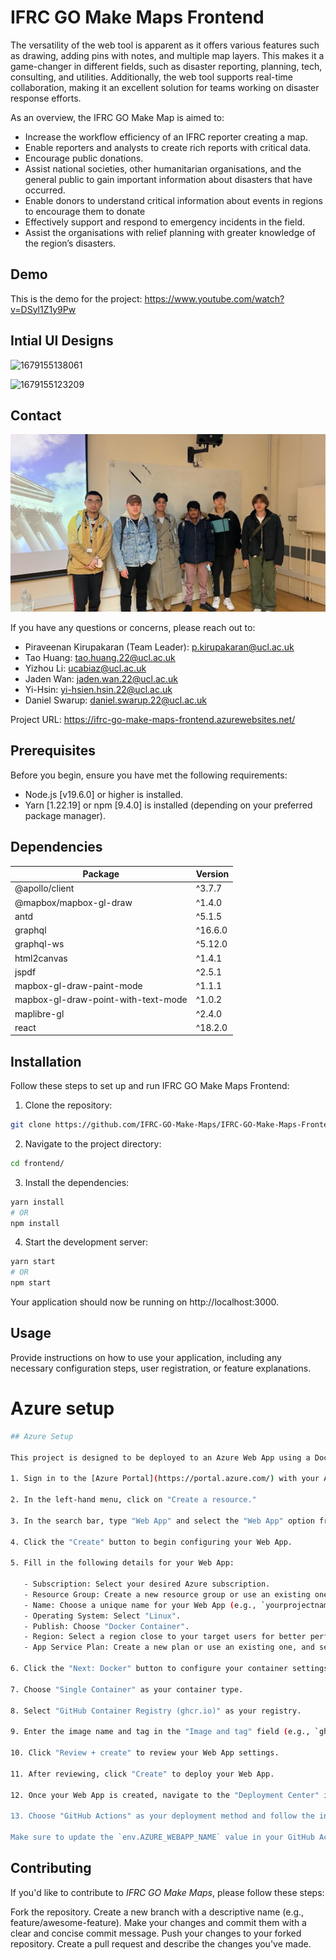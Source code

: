 # IFRC GO Make Maps Frontend

The versatility of the web tool is apparent as it offers various features such as drawing, adding pins with notes, and multiple map layers. This makes it a game-changer in different fields, such as disaster reporting, planning, tech, consulting, and utilities. Additionally, the web tool supports real-time collaboration, making it an excellent solution for teams working on disaster response efforts.

As an overview, the IFRC GO Make Map is aimed to:

- Increase the workflow efficiency of an IFRC reporter creating a map.
- Enable reporters and analysts to create rich reports with critical data.
- Encourage public donations.
- Assist national societies, other humanitarian organisations, and the general public to gain important information about disasters that have occurred.
- Enable donors to understand critical information about events in regions to encourage them to donate
- Effectively support and respond to emergency incidents in the field.
- Assist the organisations with relief planning with greater knowledge of the region’s disasters.

## Demo

This is the demo for the project: https://www.youtube.com/watch?v=DSyl1Z1y9Pw

## Intial UI Designs

![1679155138061](image/README/1679155138061.png)

![1679155123209](image/README/1679155123209.png)

## Contact

![Project Logo](https://github.com/IFRC-GO-Make-Maps/IFRC-GO-Make-Maps-Frontend/blob/main/README%20Assets/IFRC_Group.jpg)

If you have any questions or concerns, please reach out to:

- Piraveenan Kirupakaran (Team Leader): p.kirupakaran@ucl.ac.uk
- Tao Huang: tao.huang.22@ucl.ac.uk
- Yizhou Li: ucabiaz@ucl.ac.uk
- Jaden Wan: jaden.wan.22@ucl.ac.uk
- Yi-Hsin: yi-hsien.hsin.22@ucl.ac.uk
- Daniel Swarup: daniel.swarup.22@ucl.ac.uk

Project URL: https://ifrc-go-make-maps-frontend.azurewebsites.net/

## Prerequisites

Before you begin, ensure you have met the following requirements:

- Node.js [v19.6.0] or higher is installed.
- Yarn [1.22.19] or npm [9.4.0] is installed (depending on your preferred package manager).

## Dependencies

| Package                             | Version |
| ----------------------------------- | ------- |
| @apollo/client                      | ^3.7.7  |
| @mapbox/mapbox-gl-draw              | ^1.4.0  |
| antd                                | ^5.1.5  |
| graphql                             | ^16.6.0 |
| graphql-ws                          | ^5.12.0 |
| html2canvas                         | ^1.4.1  |
| jspdf                               | ^2.5.1  |
| mapbox-gl-draw-paint-mode           | ^1.1.1  |
| mapbox-gl-draw-point-with-text-mode | ^1.0.2  |
| maplibre-gl                         | ^2.4.0  |
| react                               | ^18.2.0 |

## Installation

Follow these steps to set up and run IFRC GO Make Maps Frontend:

1. Clone the repository:

```bash
git clone https://github.com/IFRC-GO-Make-Maps/IFRC-GO-Make-Maps-Frontend
```

2. Navigate to the project directory:

```bash
cd frontend/
```

3. Install the dependencies:

```bash
yarn install
# OR
npm install
```

4. Start the development server:

```bash
yarn start
# OR
npm start
```

Your application should now be running on http://localhost:3000.

## Usage

Provide instructions on how to use your application, including any necessary configuration steps, user registration, or feature explanations.

# Azure setup

```bash
## Azure Setup

This project is designed to be deployed to an Azure Web App using a Docker container. Follow these steps to set up an Azure Web App for your project:

1. Sign in to the [Azure Portal](https://portal.azure.com/) with your Azure account.

2. In the left-hand menu, click on "Create a resource."

3. In the search bar, type "Web App" and select the "Web App" option from the results.

4. Click the "Create" button to begin configuring your Web App.

5. Fill in the following details for your Web App:

   - Subscription: Select your desired Azure subscription.
   - Resource Group: Create a new resource group or use an existing one.
   - Name: Choose a unique name for your Web App (e.g., `yourprojectname-webapp`).
   - Operating System: Select "Linux".
   - Publish: Choose "Docker Container".
   - Region: Select a region close to your target users for better performance.
   - App Service Plan: Create a new plan or use an existing one, and select the desired pricing tier.

6. Click the "Next: Docker" button to configure your container settings.

7. Choose "Single Container" as your container type.

8. Select "GitHub Container Registry (ghcr.io)" as your registry.

9. Enter the image name and tag in the "Image and tag" field (e.g., `ghcr.io/yourusername/yourprojectname:latest`).

10. Click "Review + create" to review your Web App settings.

11. After reviewing, click "Create" to deploy your Web App.

12. Once your Web App is created, navigate to the "Deployment Center" in your Web App's settings.

13. Choose "GitHub Actions" as your deployment method and follow the instructions to configure the GitHub Actions workflow.

Make sure to update the `env.AZURE_WEBAPP_NAME` value in your GitHub Actions workflow file (`.github/workflows/main.yml`) with the name you chose for your Web App.
```

## Contributing

If you'd like to contribute to _IFRC GO Make Maps_, please follow these steps:

Fork the repository.
Create a new branch with a descriptive name (e.g., feature/awesome-feature).
Make your changes and commit them with a clear and concise commit message.
Push your changes to your forked repository.
Create a pull request and describe the changes you've made.
